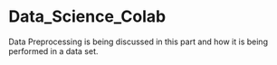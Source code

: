 # Data_Science_Colab
Data Preprocessing is being discussed in this part and how it is being performed in a data set. 
